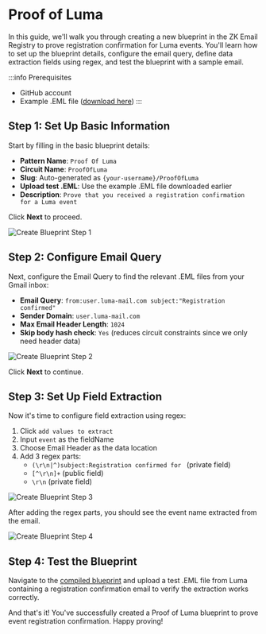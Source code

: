 # Proof of Luma

In this guide, we'll walk you through creating a new blueprint in the ZK Email Registry to prove registration confirmation for Luma events. You'll learn how to set up the blueprint details, configure the email query, define data extraction fields using regex, and test the blueprint with a sample email.

:::info Prerequisites
- GitHub account 
- Example .EML file ([download here](/files/emls/proof-of-luma.eml))
:::

## Step 1: Set Up Basic Information

Start by filling in the basic blueprint details:

- **Pattern Name**: `Proof Of Luma`
- **Circuit Name**: `ProofOfLuma` 
- **Slug**: Auto-generated as `{your-username}/ProofOfLuma`
- **Upload test .EML**: Use the example .EML file downloaded earlier
- **Description**: `Prove that you received a registration confirmation for a Luma event`

Click **Next** to proceed.

![Create Blueprint Step 1](/img/registry/proof-of-luma/step1.webp)

## Step 2: Configure Email Query

Next, configure the Email Query to find the relevant .EML files from your Gmail inbox:

- **Email Query**: `from:user.luma-mail.com subject:"Registration confirmed"`
- **Sender Domain**: `user.luma-mail.com`
- **Max Email Header Length**: `1024` 
- **Skip body hash check**: `Yes` (reduces circuit constraints since we only need header data)

![Create Blueprint Step 2](/img/registry/proof-of-luma/step2.webp)

Click **Next** to continue.

## Step 3: Set Up Field Extraction

Now it's time to configure field extraction using regex:

1. Click `add values to extract`
2. Input `event` as the fieldName 
3. Choose Email Header as the data location
4. Add 3 regex parts:
   - `(\r\n|^)subject:Registration confirmed for ` (private field)
   - `[^\r\n]+` (public field)
   - `\r\n` (private field)

![Create Blueprint Step 3](/img/registry/proof-of-luma/step3.webp)

After adding the regex parts, you should see the event name extracted from the email.

![Create Blueprint Step 4](/img/registry/proof-of-luma/step4.webp)

## Step 4: Test the Blueprint

Navigate to the [compiled blueprint](https://registry.zk.email/dc963079-fe7d-4bcb-a4ed-c60ad7a93d2b) and upload a test .EML file from Luma containing a registration confirmation email to verify the extraction works correctly.

And that's it! You've successfully created a Proof of Luma blueprint to prove event registration confirmation. Happy proving!



